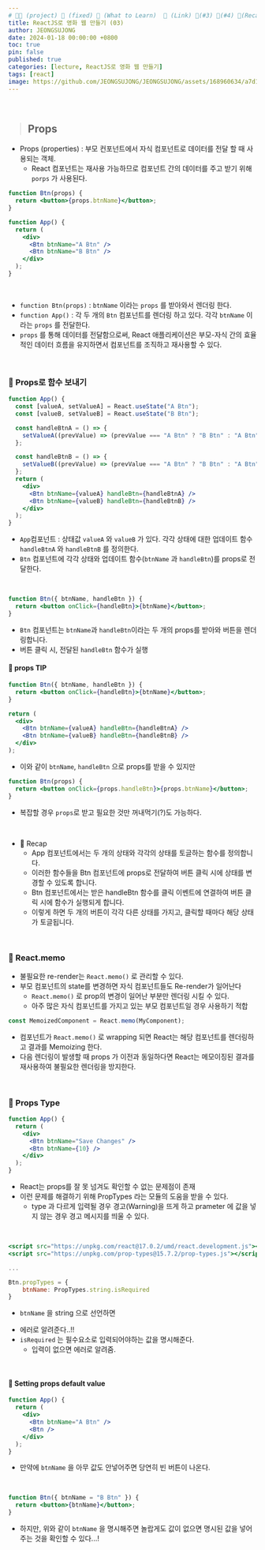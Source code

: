 ```yaml
---
# 👨‍💻 (project) 📌 (fixed) 📖 (What to Learn)  🌱 (Link) 🧷(#3) 📌(#4) 👀(Recap)
title: ReactJS로 영화 웹 만들기 (03)
author: JEONGSUJONG
date: 2024-01-18 00:00:00 +0800
toc: true
pin: false
published: true
categories: [lecture, ReactJS로 영화 웹 만들기]
tags: [react]
image: https://github.com/JEONGSUJONG/JEONGSUJONG/assets/168960634/a7d1fbfa-583b-40c9-b3be-1fc0e42ba1e0
---
```


<br>

> ## Props

- Props (properties) : 부모 컨포넌트에서 자식 컴포넌트로 데이터를 전달 할 때 사용되는 객체.
  - React 컴포넌트는 재사용 가능하므로 컴포넌트 간의 데이터를 주고 받기 위해 `porps` 가 사용된다.

```jsx
function Btn(props) {
  return <button>{props.btnName}</button>;
}

function App() {
  return (
    <div>
      <Btn btnName="A Btn" />
      <Btn btnName="B Btn" />
    </div>
  );
}
```

<!-- ![image](https://github.com/JEONGSUJONG/readme-main/assets/142254876/92149c24-2571-4c06-be56-fa4bada2931c){: width="400" height="250" .normal} -->

<br>

- `function Btn(props)` : `btnName` 이라는 `props` 를 받아와서 렌더링 한다.
- `function App()` : 각 두 개의 `Btn` 컴포넌트를 렌더링 하고 있다. 각각 `btnName` 이라는 `props` 를 전달한다.
- `props` 를 통해 데이터를 전달함으로써, React 애플리케이션은 부모-자식 간의 효율적인 데이터 흐름을 유지하면서 컴포넌트를 조직하고 재사용할 수 있다.

<br>

### 🧷 Props로 함수 보내기

```jsx
function App() {
  const [valueA, setValueA] = React.useState("A Btn");
  const [valueB, setValueB] = React.useState("B Btn");

  const handleBtnA = () => {
    setValueA((prevValue) => (prevValue === "A Btn" ? "B Btn" : "A Btn"));
  };

  const handleBtnB = () => {
    setValueB((prevValue) => (prevValue === "A Btn" ? "B Btn" : "A Btn"));
  };
  return (
    <div>
      <Btn btnName={valueA} handleBtn={handleBtnA} />
      <Btn btnName={valueB} handleBtn={handleBtnB} />
    </div>
  );
}
```

- `App`컴포넌트 : 상태값 `valueA` 와 `valueB` 가 있다. 각각 상태에 대한 업데이트 함수 `handleBtnA` 와 `handleBtnB` 를 정의한다.
- `Btn` 컴포넌트에 각각 상태와 업데이트 함수(`btnName` 과 `handleBtn`)를 props로 전달한다.

<br>

```jsx
function Btn({ btnName, handleBtn }) {
  return <button onClick={handleBtn}>{btnName}</button>;
}
```

<!-- ![image](https://github.com/JEONGSUJONG/readme-main/assets/142254876/bec637de-a6c4-480c-981a-d39fc6bc687e){: width="400" height="250" .normal} -->

- `Btn` 컴포넌트는 `btnName`과 `handleBtn`이라는 두 개의 props를 받아와 버튼을 렌더링합니다.
- 버튼 클릭 시, 전달된 `handleBtn` 함수가 실행

#### 📌 props TIP

```jsx
function Btn({ btnName, handleBtn }) {
  return <button onClick={handleBtn}>{btnName}</button>;
}
```

```jsx
return (
  <div>
    <Btn btnName={valueA} handleBtn={handleBtnA} />
    <Btn btnName={valueB} handleBtn={handleBtnB} />
  </div>
);
```
- 이와 같이 `btnName`, `handleBtn` 으로 props를 받을 수 있지만 

```jsx
function Btn(props) {
  return <button onClick={props.handleBtn}>{props.btnName}</button>;
}
```
- 복잡할 경우 `props`로 받고 필요한 것만 꺼내먹기(?)도 가능하다.


<br>

- 👀 Recap
  - App 컴포넌트에서는 두 개의 상태와 각각의 상태를 토글하는 함수를 정의합니다.
  - 이러한 함수들을 Btn 컴포넌트에 props로 전달하여 버튼 클릭 시에 상태를 변경할 수 있도록 합니다.
  - Btn 컴포넌트에서는 받은 handleBtn 함수를 클릭 이벤트에 연결하여 버튼 클릭 시에 함수가 실행되게 합니다.
  - 이렇게 하면 두 개의 버튼이 각각 다른 상태를 가지고, 클릭할 때마다 해당 상태가 토글됩니다.

<br>

### 🧷 React.memo

- 불필요한 re-render는 `React.memo()` 로 관리할 수 있다.
- 부모 컴포넌트의 state를 변경하면 자식 컴포넌트들도 Re-render가 일어난다
  - `React.memo()` 로 prop의 변경이 일어난 부분만 렌더링 시킬 수 있다.
  - 아주 많은 자식 컴포넌트를 가지고 있는 부모 컴포넌트일 경우 사용하기 적합

```jsx
const MemoizedComponent = React.memo(MyComponent);
```

- 컴포넌트가 `React.memo()` 로 wrapping 되면 React는 해당 컴포넌트를 렌더링하고 결과를 Memoizing 한다.
- 다음 렌더링이 발생할 때 props 가 이전과 동일하다면 React는 메모이징된 결과를 재사용하여 불필요한 렌더링을 방지한다.

<br>

### 🧷 Props Type

```jsx
function App() {
  return (
    <div>
      <Btn btnName="Save Changes" />
      <Btn btnName={10} />
    </div>
  );
}
```

<!-- ![image](https://github.com/JEONGSUJONG/readme-main/assets/142254876/76b11fc6-b1bd-45fe-b04b-779cf74f6baf){: width="400" height="250" .normal} -->

- React는 props를 잘 못 넘겨도 확인할 수 없는 문제점이 존재
- 이런 문제를 해결하기 위해 PropTypes 라는 모듈의 도움을 받을 수 있다.
  - type 과 다르게 입력될 경우 경고(Warning)을 뜨게 하고 prameter 에 값을 넣지 않는 경우 경고 메시지를 띄울 수 있다.

<br>

```jsx
<script src="https://unpkg.com/react@17.0.2/umd/react.development.js"></script>
<script src="https://unpkg.com/prop-types@15.7.2/prop-types.js"></script>

...

Btn.propTypes = {
    btnName: PropTypes.string.isRequired
}
```

- `btnName` 을 string 으로 선언하면

<!-- ![image](https://github.com/JEONGSUJONG/readme-main/assets/142254876/6a1a1076-faf3-4d7a-8656-2ed7283e2f00){: width=100% height=100% .normal} -->

- 에러로 알려준다..!!
- `isRequired` 는 필수요소로 입력되어야하는 값을 명시해준다.
  - 입력이 없으면 에러로 알려줌.

<br>

#### 📌 Setting props default value

```jsx
function App() {
  return (
    <div>
      <Btn btnName="A Btn" />
      <Btn />
    </div>
  );
}
```

- 만약에 `btnName` 을 아무 값도 안넣어주면 당연히 빈 버튼이 나온다.

<br>

```jsx
function Btn({ btnName = "B Btn" }) {
  return <button>{btnName}</button>;
}
```

<!-- ![image](https://github.com/JEONGSUJONG/readme-main/assets/142254876/5ab73251-c4d0-40a9-a48f-500bd0e0fd4f){: width=100% height=100% .normal} -->

- 하지만, 위와 같이 `btnName` 을 명시해주면 놀랍게도 값이 없으면 명시된 값을 넣어주는 것을 확인할 수 있다...!
